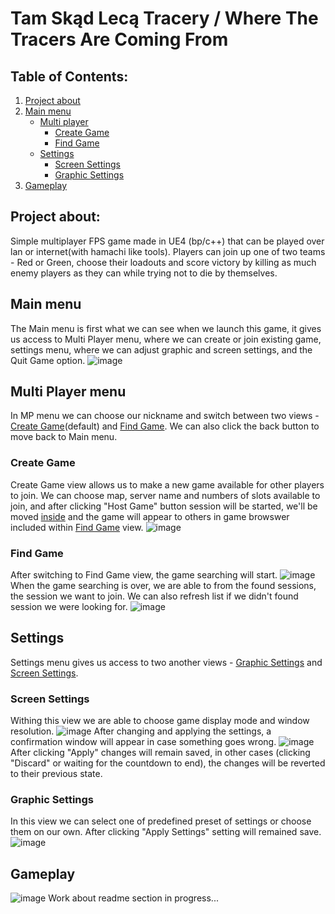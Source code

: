 # Tam Skąd Lecą Tracery / Where The Tracers Are Coming From  
## Table of Contents:
1. [Project about](#project-about)
2. [Main menu](#main-menu)
   - [Multi player](#multi-player-menu)
     - [Create Game](#create-game)
     - [Find Game](#find-game)
   - [Settings](#settings)
     - [Screen Settings](#screen-settings)
     - [Graphic Settings](#graphic-settings)
3. [Gameplay](#gameplay)
## Project about:

Simple multiplayer FPS game made in UE4 (bp/c++) that can be played over lan or internet(with hamachi like tools).
Players can join up one of two teams - Red or Green, choose their loadouts and score victory by killing as much enemy players as they can while trying not to die by themselves.
  
## Main menu

The Main menu is first what we can see when we launch this game, it gives us access to Multi Player menu, where we can create or join existing game, settings menu, where we can adjust graphic and screen settings, and the Quit Game option.
![image](https://user-images.githubusercontent.com/56792313/129456380-2f68c849-48f5-4942-81bc-c3aa3060d8fb.png)

## Multi Player menu
In MP menu we can choose our nickname and switch between two views - [Create Game](#create-game)(default) and [Find Game](#find-game). We can also click the back button to move back to Main menu.

### Create Game
Create Game view allows us to make a new game available for other players to join. We can choose map, server name and numbers of slots available to join, and after clicking "Host Game" button session will be started, we'll be moved [inside](#gameplay) and the game will appear to others in game browswer included within [Find Game](#find-game) view.
![image](https://user-images.githubusercontent.com/56792313/129457288-f97b5389-001e-4a2c-9758-722197ae892c.png)

### Find Game
After switching to Find Game view, the game searching will start.
![image](https://user-images.githubusercontent.com/56792313/129470724-7fab731d-686b-4454-900d-20bb5ea2d320.png)
When the game searching is over, we are able to from the found sessions, the session we want to join. We can also refresh list if we didn't found session we were looking for.
![image](https://user-images.githubusercontent.com/56792313/129470759-adf3d94b-e3fa-44d3-bf7c-2284312d5bb4.png)

## Settings
Settings menu gives us access to two another views - [Graphic Settings](#graphic-settings) and [Screen Settings](#screen-settings).

### Screen Settings
Withing this view we are able to choose game display mode and window resolution.
![image](https://user-images.githubusercontent.com/56792313/129472857-6e8c6405-6093-43f6-b182-cbcf4a2a3e26.png)
After changing and applying the settings, a confirmation window will appear in case something goes wrong.
![image](https://user-images.githubusercontent.com/56792313/129472966-83b044d0-0cff-4b62-bf38-19add52cb7f9.png)
After clicking "Apply" changes will remain saved, in other cases (clicking "Discard" or waiting for the countdown to end), 
the changes will be reverted to their previous state.

### Graphic Settings
In this view we can select one of predefined preset of settings or choose them on our own. After clicking "Apply Settings" setting will remained save.
![image](https://user-images.githubusercontent.com/56792313/129473590-68dc80f1-3a0f-4f8a-b1ff-91764bd395a7.png)

## Gameplay
![image](https://user-images.githubusercontent.com/56792313/129474951-70e2d04d-08eb-42d9-973f-46e57e481bf4.png)
Work about readme section in progress...
